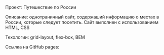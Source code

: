 Проект: Путешествие по России

Описание: однотраничный сайт, содержаший информацию о местах в России, которые следует посетить.
Сайт выполнен с использованием HTML, CSS

Техологии: grid-layout, flex-box, BEM

Cсылка на GitHub pages:
